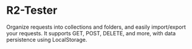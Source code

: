 # R2-Tester
Organize requests into collections and folders, and easily import/export your requests. It supports GET, POST, DELETE, and more, with data persistence using LocalStorage.
